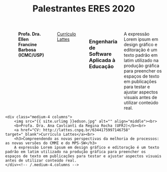 ﻿---
layout: page-fullwidth
title: "Palestrantes ERES 2020"
subheadline: ""
permalink: "/palestras/"
header:
   image_fullwidth: banner_eres2020.png
---

<div class="row t30">
    <div class="medium-4 columns">
        <img src="{{ site.urlimg }}edson.jpg" alt="" align="middle"><br>
        <b>Profa. Dra. Ellen Francine Barbosa (ICMC/USP)</b><br>		
		<a href="http://lattes.cnpq.br/7913302545613108" target="_blank">Currículo Lattes</a><br>
		<h3>Engenharia de Software Aplicada à Educação</h3>
		A expressão Lorem ipsum em design gráfico e editoração é um texto padrão em latim utilizado na produção gráfica para preencher os espaços de texto em publicações para testar e ajustar aspectos visuais antes de utilizar conteúdo real.
    </div><!-- /.medium-4.columns -->

	<div class="medium-4 columns">
        <img src="{{ site.urlimg }}edson.jpg" alt="" align="middle"><br>
        <b>Profa. Dra. Ana Cavlcanti da Regina Rocha (UFRJ)</b><br>		
		<a href="CV: http://lattes.cnpq.br/6344175997146758" target="_blank">Currículo Lattes</a><br>
		<h3>Compreendendo as novas perspectivas da melhoria de processos: as novas versões do CMMI e do MPS-SW</h3>
		A expressão Lorem ipsum em design gráfico e editoração é um texto padrão em latim utilizado na produção gráfica para preencher os espaços de texto em publicações para testar e ajustar aspectos visuais antes de utilizar conteúdo real.
    </div><!-- /.medium-4.columns -->
</div><!-- /.row -->



